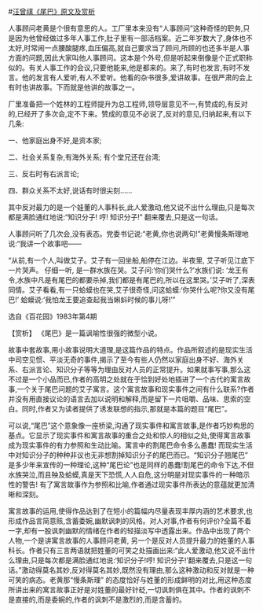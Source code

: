 #[汪曾祺《尾巴》原文及赏析](https://www.vrrw.net/wx/15342.html)

人事顾问老黄是个很有意思的人。工厂里本来没有“人事顾问”这种奇怪的职务,只是因为他曾经做过多年人事工作,肚子里有一部活档案。近二年岁数大了,身体也不太好,时常闹一点腰酸腿疼,血压偏高,就自己要求当了顾问,所顾的也还多半是人事方面的问题,因此大家叫他人事顾问。这本是个外号,但是听起来倒像是个正式职称似的。有关人事工作的会议,只要他能来,他是都来的。来了,有时也发言,有时不发言。他的发言有人爱听,有人不爱听。他看的杂书很多,爱讲故事。在很严肃的会上有时也讲故事。下而就是他讲的故事之一。

厂里准备把一个姓林的工程师提升为总工程师,领导层意见不一,有赞成的,有反对的,已经开了多次会,定不下来。赞成的意见不必说了,反对的意见,归纳起来,有以下几条:

一、他家庭出身不好,是资本家;

二、社会关系复杂,有海外关系; 有个堂兄还在台湾;

三、反右时有右派言论;

四、群众关系不太好,说话有时很尖刻……

其中反对最力的是一个娃董的人事科长,此人爱激动,他又说不出什么理由,只是每次都是满脸通红地说:“知识分子! 哼! 知识分子!” 翻来覆去,只是这一句话。

人事顾问听了几次会,没有表态。党委书记说:“老黄,你也说两句!”老黄慢条斯理地说:“我讲一个故事吧——

“从前,有一个人,叫做艾子。艾子有一回坐船,船停在江边。半夜里, 艾子听见江底下一片哭声。 仔细一听, 是一群水族在哭。艾子问:‘你们哭什么?’水族们说: ‘龙王有令,水族中凡是有尾巴的都要杀掉,我们都是有尾巴的,所以在这里哭。’艾子听了,深表同情。艾子看看,有一只蛤蟆也在哭,艾子很奇怪,问这蛤蟆:‘你哭什么呢?你又没有尾巴!’ 蛤蟆说:‘我怕龙王要追查起我当蝌蚪时候的事儿呀!’”

选自《百花园》1983年第4期



【赏析】 《尾巴》是一篇讽喻性很强的微型小说。

故事中套故事,用小故事说明大道理,是这篇作品的特点。作品所叙述的是现实生活中司空见惯、平淡无奇的事件,揭示了至今有些人仍然以家庭出身不好、海外关系、右派言论、知识分子等等为理由反对人员的正常提升。如果就事写事,那么这不过是一个小品而已,作者的高明之处就在于恰到好处地插进了一个古代的寓言故事,一个关于尾巴问题的艾子寓言。这个寓言故事和现实事件之间有什么联系?作者并没有用直接议论的语言去加以说明和解释,而是留下一片咀嚼、品味、思索的空白。同时,作者又为读者提供了诱发联想的指示,那就是本篇的题目“尾巴”。

可以说,“尾巴”这个意象像一座桥梁,沟通了现实事件和寓言故事,是作者巧妙构思的基点。它显示了现实事件和寓言故事的重合之处和惊人的相似之处,使得寓言故事成为现实事件的有力参照和生动比喻。寓言中的割尾巴命令多么愚蠢! 而现实生活中对知识分子的种种非议也无非想割掉知识分子的尾巴而已。“知识分子翘尾巴” 是多少年来宣传的一种理论,这种“尾巴论”也是同样的愚蠢!割尾巴的命令下达,不但水族哭泣,而且殃及蛤蟆,真是天下恐慌,人人自危,这分明是对现实事件的一种暗示性的警告! 有了寓言故事作为参照和比喻,作者通过现实事件所表达的意蕴就更加清晰和深刻。

寓言故事的运用,使得作品达到了在短小的篇幅内尽量表现丰厚内涵的艺术要求,也形成作品言简意赅,含蓄委婉,幽默讽刺的风格。对人对事,作者有何评价?全篇不着一字,却有一股讽刺幽默的情绪在作者的轻描淡写中透露出来。作品中出现了两个人物,一个是讲寓言故事的人事顾问老黄, 另一个是反对人员提升最力的姓董的人事科长。作者只有三言两语就把姓董的可笑之处描画出来:“此人爱激动,他又说不出什么理由,只是每次都是满脸通红地说:‘知识分子!哼! 知识分子!’翻来覆去,只是这一句话。”激动得莫名其妙,反对得莫名其妙,既然没有理由,那么这种激动和反对就是一种可笑的病态。老黄那“慢条斯理” 的态度恰好与姓董的形成鲜明的对比,用这种态度所讲出来的寓言故事正好是对姓董的最好针砭,一切讽刺俱在其中。作者的讽刺不是直接的,而是委婉的,作者的讽刺不是激烈的,而是含蓄的。

